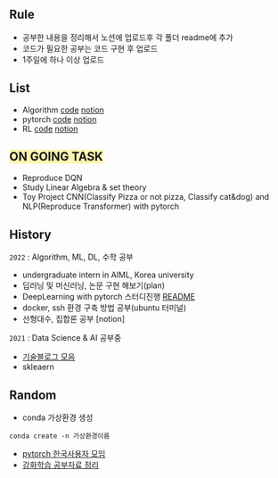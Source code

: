 ## Rule
- 공부한 내용을 정리해서 노션에 업로드후 각 폴더 readme에 추가
- 코드가 필요한 공부는 코드 구현 후 업로드
- 1주일에 하나 이상 업로드

## List
- Algorithm [code](https://github.com/hsh6449/TIL/tree/main/Algorithm) [notion](https://www.notion.so/Algorithm-91ce279f1b1949499a7ba5067cf7775a)
- pytorch [code](https://github.com/hsh6449/TIL/tree/main/pytorch%20%26%20tensorflow) [notion](https://www.notion.so/DeepLearning-4dd82dbd54e74ee19180d7f50ded6d55)
- RL [code](https://github.com/hsh6449/TIL/tree/main/AI/RL) [notion](https://www.notion.so/Reinforcement-Learning-f549b80d40a1469897937d7bc987fcb3)

## <span style='background-color:#fff5b1'> ON GOING TASK </span>
- Reproduce DQN
- Study Linear Algebra & set theory
- Toy Project CNN(Classify Pizza or not pizza, Classify cat&dog) and NLP(Reproduce Transformer) with pytorch 

## History
`2022` : Algorithm, ML, DL, 수학 공부
- undergraduate intern in AIML, Korea university
- 딥러닝 및 머신러닝, 논문 구현 해보기(plan) 
- DeepLearning with pytorch 스터디진행 [README](https://github.com/hsh6449/TIL/tree/main/pytorch%20%26%20tensorflow)
- docker, ssh 환경 구축 방법 공부(ubuntu 터미널)
- 선형대수, 집합론 공부 [notion]

`2021` : Data Science & AI 공부중
- [기술블로그 모음](https://github.com/seonggwonyoon/techblog)
- skleaern

## Random
- conda 가상환경 생성

```
conda create -n 가상환경이름
```
- [pytorch 한국사용자 모임](https://tutorials.pytorch.kr/)
- [강화학습 공부자료 정리](https://mclearninglab.tistory.com/49)
